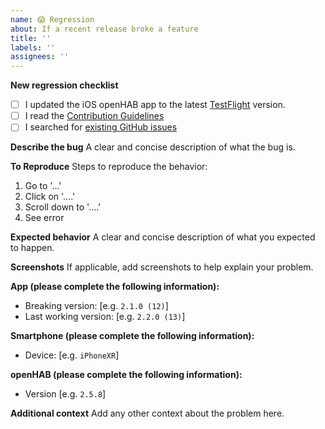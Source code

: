 ```yaml
---
name: 😱 Regression
about: If a recent release broke a feature
title: ''
labels: ''
assignees: ''
---
```


**New regression checklist**

- [ ] I updated the iOS openHAB app to the latest [TestFlight](https://testflight.apple.com/join/563WBakc) version.
- [ ] I read the [Contribution Guidelines](https://github.com/openhab/openhab-ios/blob/develop/CONTRIBUTING.md)
- [ ] I searched for [existing GitHub issues](https://github.com/openhab/openhab-ios/issues)

**Describe the bug**
A clear and concise description of what the bug is.

**To Reproduce**
Steps to reproduce the behavior:
1. Go to '...'
2. Click on '....'
3. Scroll down to '....'
4. See error

**Expected behavior**
A clear and concise description of what you expected to happen.

**Screenshots**
If applicable, add screenshots to help explain your problem.

**App (please complete the following information):**
 - Breaking version: [e.g. `2.1.0 (12)`]
 - Last working version: [e.g. `2.2.0 (13)`]

**Smartphone (please complete the following information):**
 - Device: [e.g. `iPhoneXR`]

**openHAB (please complete the following information):**
- Version [e.g. `2.5.8`]

**Additional context**
Add any other context about the problem here.
